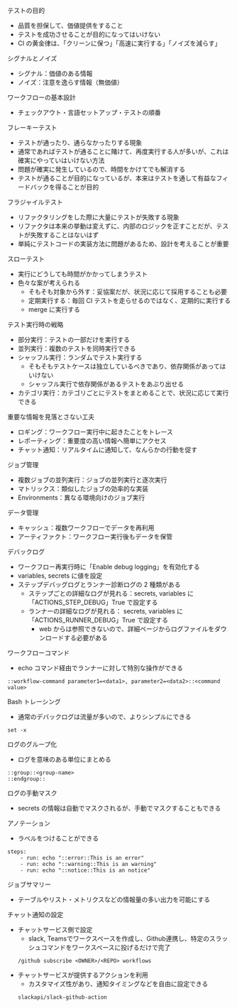 テストの目的

- 品質を担保して、価値提供をすること
- テストを成功させることが目的になってはいけない
- CI の黄金律は、「クリーンに保つ」「高速に実行する」「ノイズを減らす」

シグナルとノイズ

- シグナル：価値のある情報
- ノイズ：注意を逸らす情報（無価値）

ワークフローの基本設計

- チェックアウト・言語セットアップ・テストの順番

フレーキーテスト

- テストが通ったり、通らなかったりする現象
- 通常であればテストが通ることに賭けて、再度実行する人が多いが、これは確実にやっていはいけない方法
- 問題が確実に発生しているので、時間をかけてでも解消する
- テストが通ることが目的になっているが、本来はテストを通して有益なフィードバックを得ることが目的

フラジャイルテスト

- リファクタリングをした際に大量にテストが失敗する現象
- リファクタは本来の挙動は変えずに、内部のロジックを正すことだが、テストが失敗することはないはず
- 単純にテストコードの実装方法に問題があるため、設計を考えることが重要

スローテスト

- 実行にどうしても時間がかかってしまうテスト
- 色々な案が考えられる
  - そもそも対象から外す：妥協案だが、状況に応じて採用することも必要
  - 定期実行する：毎回 CI テストを走らせるのではなく、定期的に実行する
  - merge に実行する

テスト実行時の戦略

- 部分実行：テストの一部だけを実行する
- 並列実行：複数のテストを同時実行できる
- シャッフル実行：ランダムでテスト実行する
  - そもそもテストケースは独立しているべきであり、依存関係があってはいけない
  - シャッフル実行で依存関係があるテストをあぶり出せる
- カテゴリ実行：カテゴリごとにテストをまとめることで、状況に応じて実行できる

重要な情報を見落とさない工夫

- ロギング：ワークフロー実行中に起きたことをトレース
- レポーティング：重要度の高い情報へ簡単にアクセス
- チャット通知：リアルタイムに通知して、なんらかの行動を促す

ジョブ管理

- 複数ジョブの並列実行：ジョブの並列実行と逐次実行
- マトリックス：類似したジョブの効率的な実装
- Environments：異なる環境向けのジョブ実行

データ管理

- キャッシュ：複数ワークフローでデータを再利用
- アーティファクト：ワークフロー実行後もデータを保管

デバックログ

- ワークフロー再実行時に「Enable debug logging」を有効化する
- variables, secrets に値を設定
- ステップデバッグログとランナー診断ログの 2 種類がある
  - ステップごとの詳細なログが見れる：secrets, variables に「ACTIONS_STEP_DEBUG」True で設定する
  - ランナーの詳細なログが見れる： secrets, variables に「ACTIONS_RUNNER_DEBUG」True で設定する
    - web からは参照できないので、詳細ページからログファイルをダウンロードする必要がある

ワークフローコマンド

- echo コマンド経由でランナーに対して特別な操作ができる

```
::workflow-command parameter1=<data1>, parameter2=<data2>::<command value>
```

Bash トレーシング

- 通常のデバックログは流量が多いので、よりシンプルにできる

```
set -x
```

ログのグループ化

- ログを意味のある単位にまとめる

```
::group::<group-name>
::endgroup::
```

ログの手動マスク

- secrets の情報は自動でマスクされるが、手動でマスクすることもできる

アノテーション

- ラベルをつけることができる

```
steps:
    - run: echo "::error::This is an error"
    - run: echo "::warning::This is an warning"
    - run: echo "::notice::This is an notice"
```

ジョブサマリー
- テーブルやリスト・メトリクスなどの情報量の多い出力を可能にする

チャット通知の設定
- チャットサービス側で設定
  - slack, Teamsでワークスペースを作成し、Github連携し、特定のスラッシュコマンドをワークスペースに投げるだけで完了
  ```
  /github subscribe <OWNER>/<REPO> workflows
  ```
- チャットサービスが提供するアクションを利用
  - カスタマイズ性があり、通知タイミングなどを自由に設定できる
  ```
  slackapi/slack-github-action
  ```